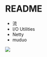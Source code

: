 # README

- 流
- I/O Utilities
- Netty
- muduo

![](https://luo0412.oss-cn-hangzhou.aliyuncs.com/1689082064434-dfHmhyRy8BJ7-image.png)